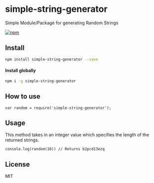 # simple-string-generator
Simple Module/Package for generating Random Strings

[![npm](https://badgen.net/npm/v/simple-string-generator)](https://www.npmjs.com/package/simple-string-generator)

## Install
```sh
npm install simple-string-generator --save
```

#### Install globally
```sh
npm i -g simple-string-generator
```

## How to use
```
var random = require('simple-string-generator');
```

## Usage
This method takes in an integer value which specifies the length of the returned strings.

```
console.log(random(10)) // Returns b2pcd13ezq
```

## License
MIT
